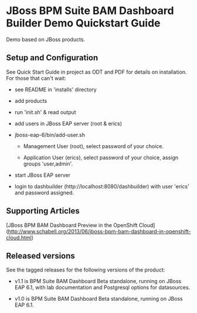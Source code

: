 JBoss BPM Suite BAM Dashboard Builder Demo Quickstart Guide
============================================================

Demo based on JBoss products.


Setup and Configuration
-----------------------

See Quick Start Guide in project as ODT and PDF for details on installation. For those that can't wait:

- see README in 'installs' directory

- add products 

- run 'init.sh' & read output

- add users in JBoss EAP server (root & erics)

- jboss-eap-6/bin/add-user.sh

  - Management User (root), select password of your choice.

  - Application User (erics), select password of your choice, assign groups 'user,admin'.

- start JBoss EAP server

- login to dashbuilder (http://localhost:8080/dashbuilder) with user 'erics' and password assigned.


Supporting Articles
-------------------

[JBoss BPM BAM Dashboard Preview in the OpenShift Cloud] (http://www.schabell.org/2013/06/jboss-bpm-bam-dashboard-in-openshift-cloud.html)

Released versions
-----------------

See the tagged releases for the following versions of the product:

- v1.1 is BPM Suite BAM Dashboard Beta standalone, running on JBoss EAP 6.1, with lab documentation and Postgresql options for
	datasources.

- v1.0 is BPM Suite BAM Dashboard Beta standalone, running on JBoss EAP 6.1.

